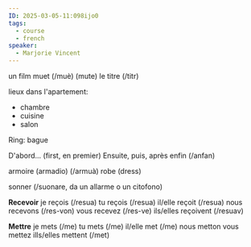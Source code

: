 ```yaml
---
ID: 2025-03-05-11:098ijo0
tags:
  - course
  - french
speaker:
  - Marjorie Vincent
---
```

un film muet (/muè) (mute)
le titre (/titr)

lieux dans l'apartement:
- chambre
- cuisine
- salon

Ring: bague

D'abord... (first, en premier)
Ensuite, puis, après
enfin (/anfan)

armoire (armadio) (/armuà)
robe (dress)

sonner (/suonare, da un allarme o un citofono)


**Recevoir**
je reçois (/resua)
tu reçois (/resua)
il/elle reçoit (/resua)
nous recevons  (/res-von)
vous recevez  (/res-ve)
ils/elles reçoivent (/resuav)
 
**Mettre**
je mets (/me)
tu mets (/me)
il/elle met (/me)
nous metton
vous mettez
ills/elles mettent (/met)